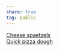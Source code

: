 ```yaml
---  
share: true  
tag: public  
---  
```

[Cheese spaetzels](./Cheese-spaetzels.md)  
[Quick pizza dough](./Quick-pizza-dough.md)
